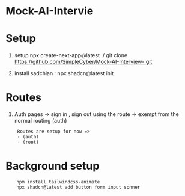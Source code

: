 # Mock-AI-Intervie


# Setup

1. setup 
        npx create-next-app@latest ./
        git clone https://github.com/SimpleCyber/Mock-AI-Interview-.git

2.  install sadchian : npx shadcn@latest init



# Routes

1. Auth pages => sign in , sign out
     using the route  => exempt from the normal routing
     (auth)

        Routes are setup for now => 
        - (auth)
        - (root)
  
# Background setup 
        npm install tailwindcss-animate
        npx shadcn@latest add button form input sonner
        
